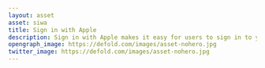 ```yaml
---
layout: asset
asset: siwa
title: Sign in with Apple
description: Sign in with Apple makes it easy for users to sign in to your apps and websites using their Apple ID.
opengraph_image: https://defold.com/images/asset-nohero.jpg
twitter_image: https://defold.com/images/asset-nohero.jpg
---
```

